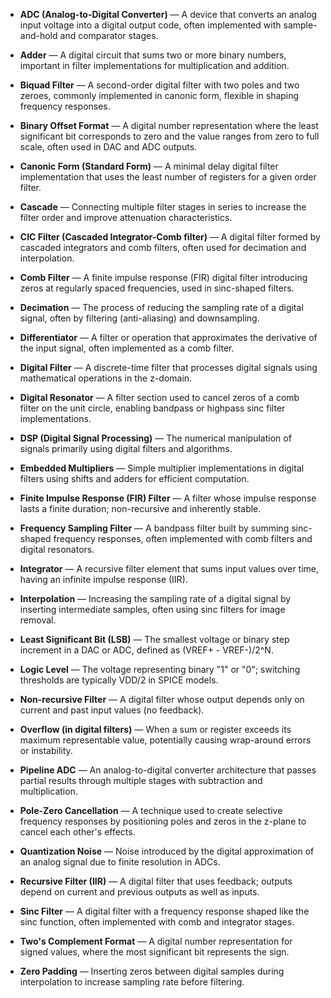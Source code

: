 - **ADC (Analog-to-Digital Converter)** — A device that converts an analog input voltage into a digital output code, often implemented with sample-and-hold and comparator stages.

- **Adder** — A digital circuit that sums two or more binary numbers, important in filter implementations for multiplication and addition.

- **Biquad Filter** — A second-order digital filter with two poles and two zeroes, commonly implemented in canonic form, flexible in shaping frequency responses.

- **Binary Offset Format** — A digital number representation where the least significant bit corresponds to zero and the value ranges from zero to full scale, often used in DAC and ADC outputs.

- **Canonic Form (Standard Form)** — A minimal delay digital filter implementation that uses the least number of registers for a given order filter.

- **Cascade** — Connecting multiple filter stages in series to increase the filter order and improve attenuation characteristics.

- **CIC Filter (Cascaded Integrator-Comb filter)** — A digital filter formed by cascaded integrators and comb filters, often used for decimation and interpolation.

- **Comb Filter** — A finite impulse response (FIR) digital filter introducing zeros at regularly spaced frequencies, used in sinc-shaped filters.

- **Decimation** — The process of reducing the sampling rate of a digital signal, often by filtering (anti-aliasing) and downsampling.

- **Differentiator** — A filter or operation that approximates the derivative of the input signal, often implemented as a comb filter.

- **Digital Filter** — A discrete-time filter that processes digital signals using mathematical operations in the z-domain.

- **Digital Resonator** — A filter section used to cancel zeros of a comb filter on the unit circle, enabling bandpass or highpass sinc filter implementations.

- **DSP (Digital Signal Processing)** — The numerical manipulation of signals primarily using digital filters and algorithms.

- **Embedded Multipliers** — Simple multiplier implementations in digital filters using shifts and adders for efficient computation.

- **Finite Impulse Response (FIR) Filter** — A filter whose impulse response lasts a finite duration; non-recursive and inherently stable.

- **Frequency Sampling Filter** — A bandpass filter built by summing sinc-shaped frequency responses, often implemented with comb filters and digital resonators.

- **Integrator** — A recursive filter element that sums input values over time, having an infinite impulse response (IIR).

- **Interpolation** — Increasing the sampling rate of a digital signal by inserting intermediate samples, often using sinc filters for image removal.

- **Least Significant Bit (LSB)** — The smallest voltage or binary step increment in a DAC or ADC, defined as (VREF+ - VREF-)/2^N.

- **Logic Level** — The voltage representing binary "1" or "0"; switching thresholds are typically VDD/2 in SPICE models.

- **Non-recursive Filter** — A digital filter whose output depends only on current and past input values (no feedback).

- **Overflow (in digital filters)** — When a sum or register exceeds its maximum representable value, potentially causing wrap-around errors or instability.

- **Pipeline ADC** — An analog-to-digital converter architecture that passes partial results through multiple stages with subtraction and multiplication.

- **Pole-Zero Cancellation** — A technique used to create selective frequency responses by positioning poles and zeros in the z-plane to cancel each other's effects.

- **Quantization Noise** — Noise introduced by the digital approximation of an analog signal due to finite resolution in ADCs.

- **Recursive Filter (IIR)** — A digital filter that uses feedback; outputs depend on current and previous outputs as well as inputs.

- **Sinc Filter** — A digital filter with a frequency response shaped like the sinc function, often implemented with comb and integrator stages.

- **Two's Complement Format** — A digital number representation for signed values, where the most significant bit represents the sign.

- **Zero Padding** — Inserting zeros between digital samples during interpolation to increase sampling rate before filtering.
